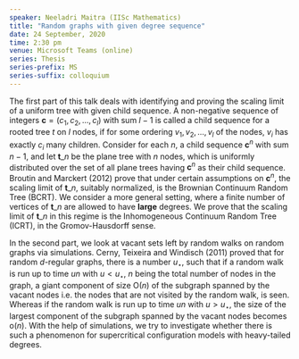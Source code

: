 ```yaml
---
speaker: Neeladri Maitra (IISc Mathematics)
title: "Random graphs with given degree sequence"
date: 24 September, 2020
time: 2:30 pm
venue: Microsoft Teams (online)
series: Thesis
series-prefix: MS
series-suffix: colloquium
---
```


The first part of this talk deals with identifying and proving the scaling limit
of a uniform tree with given child sequence. A non-negative sequence of integers
$\mathbf{c}=(c_1, c_2, ..., c_l)$ with sum $l-1$ is called a child sequence for
a rooted tree $t$ on $l$ nodes, if for some ordering $v_1, v_2,..., v_l$ of the
nodes, $v_i$ has exactly $c_i$ many children. Consider for each $n$, a child
sequence $\mathbf{c}^n$ with sum $n-1$, and let $\mathbf{t}\_n$ be the plane tree
with $n$ nodes, which is uniformly distributed over the set of all plane trees
having $\mathbf{c}^n$ as their child sequence. Broutin and Marckert (2012) prove
that under certain assumptions on $\mathbf{c}^n$, the scaling limit of $\mathbf{t}\_n$,
suitably normalized, is the Brownian Continuum Random Tree (BCRT). We consider a
more general setting, where a finite number of vertices of $\mathbf{t}\_n$ are
allowed to have **large** degrees. We prove that the scaling limit of
$\mathbf{t}\_n$ in this regime is the Inhomogeneous Continuum Random Tree (ICRT),
in the Gromov-Hausdorff sense. 

In the second part, we look at vacant sets left by random walks on random graphs
via simulations. Cerny, Teixeira and Windisch (2011) proved that for
random $d$-regular graphs, there is a number $u_{\star}$, such that if a random
walk is run up to time $un$ with $u<u_{\star}$, $n$ being the total number of
nodes in the graph, a giant component of size $\text{O}(n)$ of the subgraph
spanned by the vacant nodes i.e. the nodes that are not visited by the random
walk, is seen. Whereas if the random walk is run up to time $un$ with $u>u_{\star}$,
the size of the largest component of the subgraph spanned by the vacant nodes
becomes $\text{o}(n)$. With the help of simulations, we try to investigate whether
there is such a  phenomenon for supercritical configuration models with heavy-tailed
degrees.
